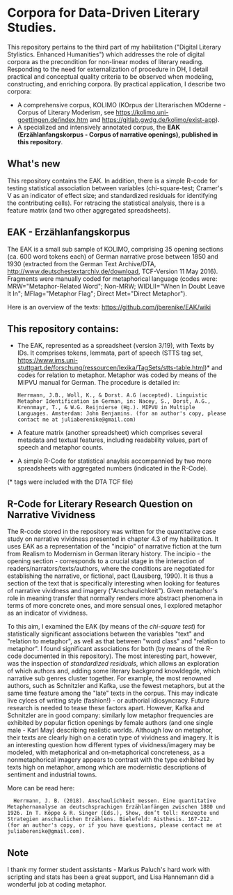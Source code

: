 # Corpora for Data-Driven Literary Studies.
This repository pertains to the third part of my habilitation ("Digital Literary Stylistics. Enhanced Humanities") which addresses the role of digital corpora as the precondition for non-linear modes of literary reading. Responding to the need for externalization of procedure in DH, I detail practical and conceptual quality criteria to be observed when modeling, constructing, and enriching corpora. By practical application, I describe two corpora:

- A comprehensive corpus, KOLIMO (KOrpus der LIterarischen MOderne - Corpus of Literary Moderism, see https://kolimo.uni-goettingen.de/index.htm and https://gitlab.gwdg.de/kolimo/exist-app).
- A specialized and intensively annotated corpus, the __EAK (Erzählanfangskorpus - Corpus of narrative openings), published in this repository__. 

## What's new
This repository contains the EAK. In addition, there is a simple R-code for testing statistical association between variables (chi-square-test; Cramer's V as an indicator of effect size; and standardized residuals for identifying the contributing cells). For retracing the statistical analysis, there is a feature matrix (and two other aggregated spreadsheets).
  
## EAK - Erzählanfangskorpus
The EAK is a small sub sample of KOLIMO, comprising 35 opening sections (ca. 600 word tokens each) of German narrative prose between 1850 and 1930 (extracted from the German Text Archive/DTA, http://www.deutschestextarchiv.de/download, TCF-Version 11 May 2016). Fragments were manually coded for metaphorical language (codes were: MRW="Metaphor-Related Word"; Non-MRW; WIDLII="When In Doubt Leave It In"; MFlag="Metaphor Flag"; Direct Met="Direct Metaphor"). 

Here is an overview of the texts: https://github.com/jberenike/EAK/wiki 


## This repository contains:
- The EAK, represented as a spreadsheet (version 3/19), with Texts by IDs. It comprises tokens, lemmata, part of speech (STTS tag set, https://www.ims.uni-stuttgart.de/forschung/ressourcen/lexika/TagSets/stts-table.html)* and codes for relation to metaphor. Metaphor was coded by means of the MIPVU manual for German. The procedure is detailed in:

      Herrmann, J.B., Woll, K., & Dorst. A.G (accepted). Linguistic Metaphor Identification in German, in: Nacey, S., Dorst, A.G., Krennmayr, T., & W.G. Reijnierse (Hg.). MIPVU in Multiple Languages. Amsterdam: John Benjamins. (for an author's copy, please contact me at juliaberenike@gmail.com) 	

- A feature matrix (another spreadsheet) which comprises several metadata and textual features, including readability values, part of speech and metaphor counts. 
- A simple R-Code for statistical anaylsis accompannied by two more spreadsheets with aggregated numbers (indicated in the R-Code).

 (* tags were included with the DTA TCF file)

## R-Code for Literary Research Question on Narrative Vividness 

The R-code stored in the repository was written for the quantitative case study on narrative vividness presented in chapter 4.3 of my habilitation. It uses EAK as a representation of the "incipio" of narrative fiction at the turn from Realism to Modernism in German literary history. The incipio - the opening section - corresponds to a crucial stage in the interaction of readers/narrators/texts/authors, where the conditions are negotiated for establishing the narrative, or fictional, pact (Lausberg, 1990). It is thus a section of the text that is specifically interesting when looking for features of narrative vividness and imagery ("Anschaulichkeit"). Given metaphor's role in meaning transfer that normally renders more abstract phenomena in terms of more concrete ones, and more sensual ones, I explored metaphor as an indicator of vividness. 

To this aim, I examined the EAK (by means of the _chi-square test_) for statistically significant associations between the variables "text" and "relation to metaphor", as well as that between "word class" and "relation to metaphor". I found significant associations for both (by means of the R-code documented in this repository). The most interesting part, however, was the inspection of _standardized residuals_, which allows an exploration of which authors and, adding some literary backgrond knowldegde, which narrative sub genres cluster together. For example, the most renowned authors, such as Schnitzler and Kafka, use the fewest metaphors, but at the same time feature among the "late" texts in the corpus. This may indicate live cylces of writing style (fashion!) - or authorial idiosyncracy. Future research is needed to tease these factors apart. However, Kafka and Schnitzler are in good company: similarly low metaphor frequencies are exhibited by popular fiction openings by female authors (and one single male - Karl May) describing realistic worlds. Although low on metaphor, their texts are clearly high on a ceratin type of vividness and imagery. It is an interesting question how different types of vividness/imagery may be modeled, with  metaphorical and on-metaphorical concreteness, as a nonmetaphorical imagery appears to contrast with the type exhibited by texts high on metaphor, among which are modernistic descriptions of sentiment and industrial towns.


More can be read here: 

      Herrmann, J. B. (2018). Anschaulichkeit messen. Eine quantitative Metaphernanalyse an deutschsprachigen Erzählanfängen zwischen 1880 und 1926. In T. Köppe & R. Singer (Eds.), Show, don’t tell: Konzepte und Strategien anschaulichen Erzählens. Bielefeld: Aisthesis. 167-212. (for an author's copy, or if you have questions, please contact me at juliaberenike@gmail.com).

## Note
I thank my former student assistants - Markus Paluch's hard work with scripting and stats has been a great support, and Lisa Hannemann did a wonderful job at coding metaphor.
